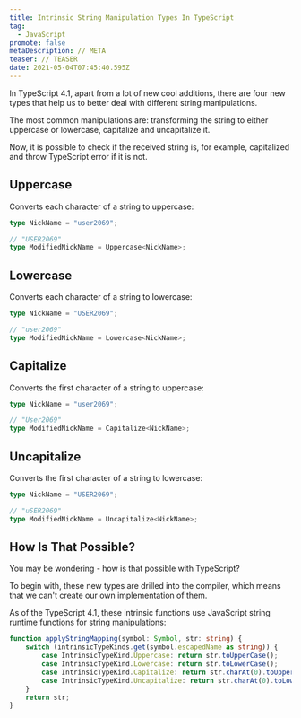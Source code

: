 ```yaml
---
title: Intrinsic String Manipulation Types In TypeScript
tag:
  - JavaScript
promote: false
metaDescription: // META
teaser: // TEASER
date: 2021-05-04T07:45:40.595Z
---
```

In TypeScript 4.1, apart from a lot of new cool additions, there are four new types that help us to better deal with different string manipulations.

The most common manipulations are: transforming the string to either uppercase or lowercase, capitalize and uncapitalize it.

Now, it is possible to check if the received string is, for example, capitalized and throw TypeScript error if it is not.

## Uppercase

Converts each character of a string to uppercase:

```typescript
type NickName = "user2069";

// "USER2069"
type ModifiedNickName = Uppercase<NickName>;
```

## Lowercase

Converts each character of a string to lowercase:

```typescript
type NickName = "USER2069";

// "user2069"
type ModifiedNickName = Lowercase<NickName>;
```

## Capitalize

Converts the first character of a string to uppercase:

```typescript
type NickName = "user2069";

// "User2069"
type ModifiedNickName = Capitalize<NickName>;
```

## Uncapitalize

Converts the first character of a string to lowercase:

```typescript
type NickName = "USER2069";

// "uSER2069"
type ModifiedNickName = Uncapitalize<NickName>;
```

## How Is That Possible?

You may be wondering - how is that possible with TypeScript?

To begin with, these new types are drilled into the compiler, which means that we can't create our own implementation of them.

As of the TypeScript 4.1, these intrinsic functions use JavaScript string runtime functions for string manipulations:

```typescript
function applyStringMapping(symbol: Symbol, str: string) {
    switch (intrinsicTypeKinds.get(symbol.escapedName as string)) {
        case IntrinsicTypeKind.Uppercase: return str.toUpperCase();
        case IntrinsicTypeKind.Lowercase: return str.toLowerCase();
        case IntrinsicTypeKind.Capitalize: return str.charAt(0).toUpperCase() + str.slice(1);
        case IntrinsicTypeKind.Uncapitalize: return str.charAt(0).toLowerCase() + str.slice(1);
    }
    return str;
}
```